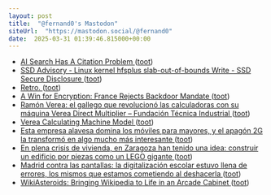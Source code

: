 ```yaml
---
layout: post
title:  "@fernand0's Mastodon"
siteUrl:  "https://mastodon.social/@fernand0"
date:  2025-03-31 01:39:46.815000+00:00
---
```

*  [AI Search Has A Citation Problem ](https://www.cjr.org/tow_center/we-compared-eight-ai-search-engines-theyre-all-bad-at-citing-news.ph) ([toot](https://mastodon.social/@fernand0/114254491602685592))
*  [SSD Advisory - Linux kernel hfsplus slab-out-of-bounds Write - SSD Secure Disclosure ](https://ssd-disclosure.com/ssd-advisory-linux-kernel-hfsplus-slab-out-of-bounds-write/?twclid=25enw94vp9rdbb7fhgbi8r4u3) ([toot](https://mastodon.social/@fernand0/114252615992536287))
*  [Retro. ](https://avecesunafoto.wordpress.com/2025/03/30/retro) ([toot](https://mastodon.social/@fernand0/114252364064495238))
*  [A Win for Encryption: France Rejects Backdoor Mandate ](https://www.eff.org/deeplinks/2025/03/win-encryption-france-rejects-backdoor-mandat) ([toot](https://mastodon.social/@fernand0/114252307566084013))
*  [Ramón Verea: el gallego que revolucionó las calculadoras con su máquina Verea Direct Multiplier – Fundación Técnica Industrial ](https://fundaciontindustrial.es/ramon-verea-el-gallego-que-revoluciono-las-calculadoras-con-su-maquina-verea-direct-multiplie) ([toot](https://mastodon.social/@fernand0/114252092965517121))
*  [Verea Calculating Machine Model ](https://americanhistory.si.edu/collections/object/nmah_69417) ([toot](https://mastodon.social/@fernand0/114251772517701994))
*  [Esta empresa alavesa domina los móviles para mayores, y el apagón 2G la transformó en algo mucho más interesante ](https://www.xataka.com/empresas-y-economia/esta-empresa-alavesa-domina-moviles-para-mayores-apagon-2g-transformo-algo-mucho-interesant) ([toot](https://mastodon.social/@fernand0/114251531501001489))
*  [En plena crisis de vivienda, en Zaragoza han tenido una idea: construir un edificio por piezas como un LEGO gigante ](https://www.xataka.com/magnet/plena-crisis-vivienda-zaragoza-han-tenido-idea-montar-edificios-enteros-piezas-cuestion-dia) ([toot](https://mastodon.social/@fernand0/114251278665919306))
*  [Madrid contra las pantallas: la digitalización escolar estuvo llena de errores, los mismos que estamos cometiendo al deshacerla ](https://www.xataka.com/investigacion/madrid-pantallas-digitalizacion-escolar-estuvo-llena-errores-mismos-que-estamos-cometiendo-al-deshacerl) ([toot](https://mastodon.social/@fernand0/114251062831413356))
*  [WikiAsteroids: Bringing Wikipedia to Life in an Arcade Cabinet ](https://diff.wikimedia.org/2025/03/18/wikiasteroids-bringing-wikipedia-to-life-in-an-arcade-cabinet) ([toot](https://mastodon.social/@fernand0/114250982792643860))
